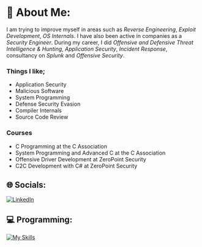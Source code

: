 # 💫 About Me:
I am trying to improve myself in areas such as *Reverse Engineering*, *Exploit Development*, *OS Internals*. I have also been active in companies as a *Security Engineer*. During my career, I did *Offensive and Defensive Threat Intelligence & Hunting*, *Application Security*, *Incident Response*, consultancy on *Splunk* and *Offensive Security*.

### Things I like;
- Application Security
- Malicious Software
- System Programming
- Defense Security Evasion
- Compiler Internals
- Source Code Review

### Courses
- C Programming at the C Association
- System Programming and Advanced C at the C Association
- Offensive Driver Development at ZeroPoint Security
- C2C Development with C# at ZeroPoint Security

## 🌐 Socials:
[![LinkedIn](https://img.shields.io/badge/LinkedIn-%230077B5.svg?logo=linkedin&logoColor=white)](https://linkedin.com/in/hamitabis) 

## 💻 Programming:
[![My Skills](https://skillicons.dev/icons?i=c,cmake,cs,bash,cloudflare,powershell,rust,linux)](https://github.com/hamitabis)

